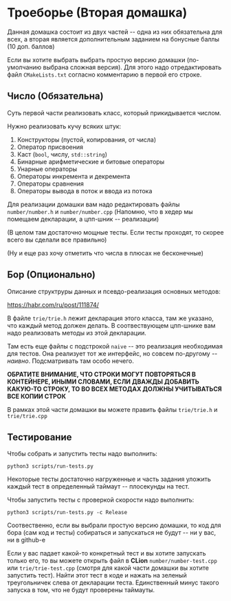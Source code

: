 # Троеборье (Вторая домашка)

Данная домашка состоит из двух частей -- одна из них
обязательна для всех, а вторая является дополнительным заданием на бонусные баллы (10 доп. баллов)

Если вы хотите выбрать выбрать простую
версию домашки (по-умолчанию выбрана сложная версия). Для
этого надо отредактировать файл `CMakeLists.txt` 
согласно комментарию в первой его строке.

## Число (Обязательна)

Суть первой части реализовать класс, который прикидывается
числом.

Нужно реализовать кучу всяких штук:
1) Конструкторы (пустой, копирования, от числа)
2) Оператор присвоения
3) Каст (`bool`, числу, `std::string`)
4) Бинарные арифметические и битовые операторы
5) Унарные операторы   
6) Операторы инкремента и декремента
7) Операторы сравнения
8) Операторы вывода в поток и ввода из потока

Для реализации домашки вам надо редактировать файлы 
`number/number.h` и `number/number.cpp` 
(Напомню, что в хедер мы помещаем декларации, а цпп-шник -- реализации)

(В целом там достаточно мощные тесты. Если тесты проходят, то скорее всего
вы сделали все правильно)

(Ну и еще раз хочу отметить что числа в плюсах не бесконечные)

## Бор (Опционально)

Описание структруры данных и псевдо-реализация основных методов:

https://habr.com/ru/post/111874/

В файле `trie/trie.h` лежит декларация 
этого класса, там же указано, что каждый метод должен делать. 
В соотвествующем цпп-шнике вам надо реализовать
методы из этой декларации.

Там есть еще файлы с подстрокой `naive` -- это реализация
необходимая для тестов. Она реализует тот же интерфейс, но
совсем по-другому -- _наивно_. Подсматривать там особо нечего.

**ОБРАТИТЕ ВНИМАНИЕ, ЧТО СТРОКИ МОГУТ ПОВТОРЯТЬСЯ В КОНТЕЙНЕРЕ,
ИНЫМИ СЛОВАМИ, ЕСЛИ ДВАЖДЫ ДОБАВИТЬ КАКУЮ-ТО СТРОКУ, ТО ВО ВСЕХ
МЕТОДАХ ДОЛЖНЫ УЧИТЫВАТЬСЯ ВСЕ КОПИИ СТРОК**

В рамках этой части домашки вы можете править файлы `trie/trie.h` и
`trie/trie.cpp`

## Тестирование

Чтобы собрать и запустить тесты надо выполнить: 

`python3 scripts/run-tests.py`

Некоторые тесты достаточно нагруженные и часть задания уложить каждый тест 
в определенный таймаут -- плосекунды на тест.

Чтобы запустить тесты с проверкой скорости надо выполнить:

`python3 scripts/run-tests.py -c Release`

Соотвественно, если вы выбрали простую версию домашки, то код для бора
(сам код и тесты) собираться и запускаться не будут -- ни у вас, ни в github-е

Если у вас падает какой-то конкретный тест и вы хотите запускать только его,
то вы можете открыть файл в **CLion** `number/number-test.cpp` или 
`trie/trie-test.cpp` (смотря для какой части домашки вы хотите
запустить тест). Найти этот тест в коде и нажать на зеленый треугольничек 
слева от декларации теста. Единственный минус такого запуска в том, что
не будут проверены таймауты.
